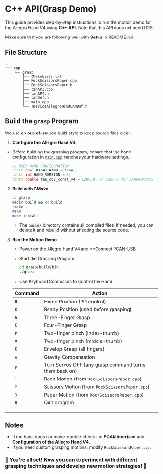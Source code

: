 # C++ API(Grasp Demo)

This guide provides step-by-step instructions to run the motion demo for the Allegro Hand V4 using **C++ API**. Note that this API does not need ROS.

Make sure that you are following well with [**Setup** in README.md](../README.md#setup).

## File Structure

```
.
└── cpp
    └── grasp
        ├── CMakeLists.txt
        ├── RockScissorsPaper.cpp
        ├── RockScissorsPaper.h
        ├── canAPI.cpp
        ├── canAPI.h
        ├── canDef.h
        ├── main.cpp
        └── rDeviceAllegroHandCANDef.h
```

## Build the `grasp` Program

We use an **out-of-source** build style to keep source files clean.

1. **Configure the Allegro Hand V4**

- Before building the grasping program, ensure that the hand configuration in [`main.cpp`](./grasp/main.cpp) matches your hardware settings.:
  ```cpp
  // USER HAND CONFIGURATION
  const bool RIGHT_HAND = true;
  const int HAND_VERSION = 4;
  const double tau_cov_const_v4 = 1200.0; // 1200.0 for SAH040xxxxx
  ```

2. **Build with CMake**

    ```bash
    cd grasp
    mkdir build && cd build
    cmake ..
    make
    make install
    ```

   - The `build/` directory contains all compiled files. If needed, you can delete it and rebuild without affecting the source code.

3. **Run the Motion Demo**

   - Power on the Allegro Hand V4 and **Connect PCAN-USB

   - Start the Grasping Program

     ```bash
     cd grasp/build/bin
     ./grasp
     ```

   - Use Keyboard Commands to Control the Hand

    | Command | Action |
    |---------|--------|
    | `H` | Home Position (PD control) |
    | `R` | Ready Position (used before grasping) |
    | `G` | Three-Finger Grasp |
    | `K` | Four-Finger Grasp |
    | `P` | Two-finger pinch (index-thumb) |
    | `M` | Two-finger pinch (middle-thumb) |
    | `E` | Envelop Grasp (all fingers) |
    | `A` | Gravity Compensation |
    | `F` | Turn Servos OFF (any grasp command turns them back on) |
    | `1` | Rock Motion (from `RockScissorsPaper.cpp`) |
    | `2` | Scissors Motion (from `RockScissorsPaper.cpp`) |
    | `3` | Paper Motion (from `RockScissorsPaper.cpp`) |
    | `Q` | Quit program |

---

## Notes

- If the hand does not move, double-check the **PCAN interface** and **Configuration of the Allegro Hand V4**.
- If you need custom grasping motions, modify `RockScissorsPaper.cpp`.

### 🎯 You're all set! Now you can experiment with different grasping techniques and develop new motion strategies! 🚀
